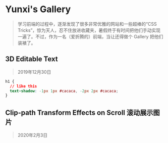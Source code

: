 # Yunxi's Gallery

> 学习前端的过程中，逐渐发现了很多非常优雅的网站和一些超棒的“CSS Tricks”，惊为天人，忍不住放进收藏夹，暑假终于有时间把他们手动实现一遍了。不过，作为一名（爱折腾的）前端，当让还得做个 Gallery 把他们装裱了。



## 3D Editable Text

> 2019年12月30日

```css
h1 {
  // like this
  text-shadow: -1px 1px #cacaca, -2px 2px #cacaca; 
}
```

## Clip-path Transform Effects on Scroll 滚动展示图片
> 2020年2月3日

